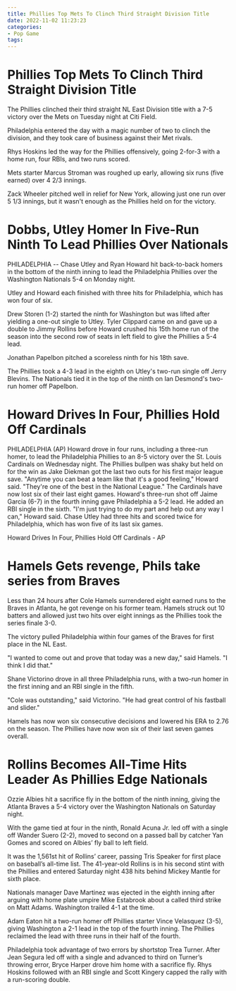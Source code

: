 ```yaml
---
title: Phillies Top Mets To Clinch Third Straight Division Title
date: 2022-11-02 11:23:23
categories:
- Pop Game
tags:
---
```



#  Phillies Top Mets To Clinch Third Straight Division Title

The Phillies clinched their third straight NL East Division title with a 7-5 victory over the Mets on Tuesday night at Citi Field.

Philadelphia entered the day with a magic number of two to clinch the division, and they took care of business against their Met rivals.

Rhys Hoskins led the way for the Phillies offensively, going 2-for-3 with a home run, four RBIs, and two runs scored.

Mets starter Marcus Stroman was roughed up early, allowing six runs (five earned) over 4 2/3 innings.

Zack Wheeler pitched well in relief for New York, allowing just one run over 5 1/3 innings, but it wasn't enough as the Phillies held on for the victory.

#  Dobbs, Utley Homer In Five-Run Ninth To Lead Phillies Over Nationals

PHILADELPHIA -- Chase Utley and Ryan Howard hit back-to-back homers in the bottom of the ninth inning to lead the Philadelphia Phillies over the Washington Nationals 5-4 on Monday night.

Utley and Howard each finished with three hits for Philadelphia, which has won four of six.

Drew Storen (1-2) started the ninth for Washington but was lifted after yielding a one-out single to Utley. Tyler Clippard came on and gave up a double to Jimmy Rollins before Howard crushed his 15th home run of the season into the second row of seats in left field to give the Phillies a 5-4 lead.

Jonathan Papelbon pitched a scoreless ninth for his 18th save.

The Phillies took a 4-3 lead in the eighth on Utley's two-run single off Jerry Blevins. The Nationals tied it in the top of the ninth on Ian Desmond's two-run homer off Papelbon.

#  Howard Drives In Four, Phillies Hold Off Cardinals

PHILADELPHIA (AP) 
Howard drove in four runs, including a three-run homer, to lead the Philadelphia Phillies to an 8-5 victory over the St. Louis Cardinals on Wednesday night.
The Phillies bullpen was shaky but held on for the win as Jake Diekman got the last two outs for his first major league save.
"Anytime you can beat a team like that it's a good feeling," Howard said. "They're one of the best in the National League."
The Cardinals have now lost six of their last eight games.
Howard's three-run shot off Jaime Garcia (6-7) in the fourth inning gave Philadelphia a 5-2 lead. He added an RBI single in the sixth.
"I'm just trying to do my part and help out any way I can," Howard said.
 Chase Utley had three hits and scored twice for Philadelphia, which has won five of its last six games.

Howard Drives In Four, Phillies Hold Off Cardinals - AP

#  Hamels Gets revenge, Phils take series from Braves




Less than 24 hours after Cole Hamels surrendered eight earned runs to the Braves in Atlanta, he got revenge on his former team. Hamels struck out 10 batters and allowed just two hits over eight innings as the Phillies took the series finale 3-0.

The victory pulled Philadelphia within four games of the Braves for first place in the NL East.

"I wanted to come out and prove that today was a new day," said Hamels. "I think I did that."

Shane Victorino drove in all three Philadelphia runs, with a two-run homer in the first inning and an RBI single in the fifth.

"Cole was outstanding," said Victorino. "He had great control of his fastball and slider."

Hamels has now won six consecutive decisions and lowered his ERA to 2.76 on the season. The Phillies have now won six of their last seven games overall.

#  Rollins Becomes All-Time Hits Leader As Phillies Edge Nationals

Ozzie Albies hit a sacrifice fly in the bottom of the ninth inning, giving the Atlanta Braves a 5-4 victory over the Washington Nationals on Saturday night.

With the game tied at four in the ninth, Ronald Acuna Jr. led off with a single off Wander Suero (2-2), moved to second on a passed ball by catcher Yan Gomes and scored on Albies’ fly ball to left field.

It was the 1,561st hit of Rollins’ career, passing Tris Speaker for first place on baseball’s all-time list. The 41-year-old Rollins is in his second stint with the Phillies and entered Saturday night 438 hits behind Mickey Mantle for sixth place.

Nationals manager Dave Martinez was ejected in the eighth inning after arguing with home plate umpire Mike Estabrook about a called third strike on Matt Adams. Washington trailed 4-1 at the time.

Adam Eaton hit a two-run homer off Phillies starter Vince Velasquez (3-5), giving Washington a 2-1 lead in the top of the fourth inning. The Phillies reclaimed the lead with three runs in their half of the fourth.

Philadelphia took advantage of two errors by shortstop Trea Turner. After Jean Segura led off with a single and advanced to third on Turner’s throwing error, Bryce Harper drove him home with a sacrifice fly. Rhys Hoskins followed with an RBI single and Scott Kingery capped the rally with a run-scoring double.